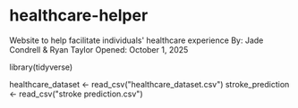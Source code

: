 # healthcare-helper
Website to help facilitate individuals' healthcare experience
By: Jade Condrell & Ryan Taylor
Opened: October 1, 2025



library(tidyverse)



healthcare_dataset <- read_csv("healthcare_dataset.csv")
stroke_prediction <- read_csv("stroke prediction.csv")



